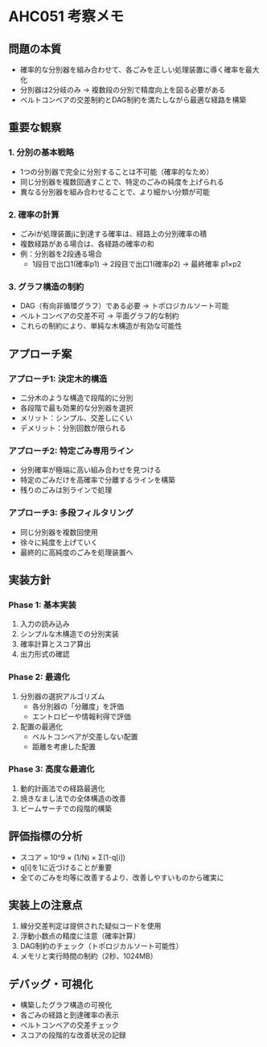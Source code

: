 # AHC051 考察メモ

## 問題の本質
- 確率的な分別器を組み合わせて、各ごみを正しい処理装置に導く確率を最大化
- 分別器は2分岐のみ → 複数段の分別で精度向上を図る必要がある
- ベルトコンベアの交差制約とDAG制約を満たしながら最適な経路を構築

## 重要な観察
### 1. 分別の基本戦略
- 1つの分別器で完全に分別することは不可能（確率的なため）
- 同じ分別器を複数回通すことで、特定のごみの純度を上げられる
- 異なる分別器を組み合わせることで、より細かい分類が可能

### 2. 確率の計算
- ごみiが処理装置jに到達する確率は、経路上の分別確率の積
- 複数経路がある場合は、各経路の確率の和
- 例：分別器を2段通る場合
  - 1段目で出口1(確率p1) → 2段目で出口1(確率p2) → 最終確率 p1×p2

### 3. グラフ構造の制約
- DAG（有向非循環グラフ）である必要 → トポロジカルソート可能
- ベルトコンベアの交差不可 → 平面グラフ的な制約
- これらの制約により、単純な木構造が有効な可能性

## アプローチ案

### アプローチ1: 決定木的構造
- 二分木のような構造で段階的に分別
- 各段階で最も効果的な分別器を選択
- メリット：シンプル、交差しにくい
- デメリット：分別回数が限られる

### アプローチ2: 特定ごみ専用ライン
- 分別確率が極端に高い組み合わせを見つける
- 特定のごみだけを高確率で分離するラインを構築
- 残りのごみは別ラインで処理

### アプローチ3: 多段フィルタリング
- 同じ分別器を複数回使用
- 徐々に純度を上げていく
- 最終的に高純度のごみを処理装置へ

## 実装方針

### Phase 1: 基本実装
1. 入力の読み込み
2. シンプルな木構造での分別実装
3. 確率計算とスコア算出
4. 出力形式の確認

### Phase 2: 最適化
1. 分別器の選択アルゴリズム
   - 各分別器の「分離度」を評価
   - エントロピーや情報利得で評価
2. 配置の最適化
   - ベルトコンベアが交差しない配置
   - 距離を考慮した配置

### Phase 3: 高度な最適化
1. 動的計画法での経路最適化
2. 焼きなまし法での全体構造の改善
3. ビームサーチでの段階的構築

## 評価指標の分析
- スコア = 10^9 × (1/N) × Σ(1-q[i])
- q[i]を1に近づけることが重要
- 全てのごみを均等に改善するより、改善しやすいものから確実に

## 実装上の注意点
1. 線分交差判定は提供された疑似コードを使用
2. 浮動小数点の精度に注意（確率計算）
3. DAG制約のチェック（トポロジカルソート可能性）
4. メモリと実行時間の制約（2秒、1024MB）

## デバッグ・可視化
- 構築したグラフ構造の可視化
- 各ごみの経路と到達確率の表示
- ベルトコンベアの交差チェック
- スコアの段階的な改善状況の記録